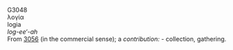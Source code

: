 G3048  
λογία  
logia  
*log-ee‘-ah*  
From [3056](g3056) (in the commercial sense); a *contribution:* -
collection, gathering.  
